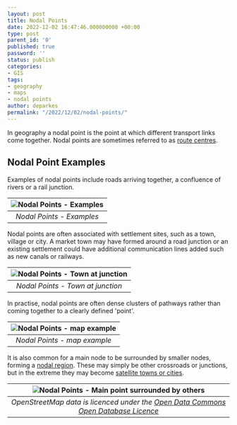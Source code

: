 ```yaml
---
layout: post
title: Nodal Points
date: 2022-12-02 16:47:46.000000000 +00:00
type: post
parent_id: '0'
published: true
password: ''
status: publish
categories:
- GIS
tags:
- geography
- maps
- nodal points
author: deparkes
permalink: "/2022/12/02/nodal-points/"
---
```

In geography a nodal point is the point at which different transport links come together. Nodal points are sometimes referred to as <a href="https://www.s-cool.co.uk/gcse/geography/settlements/revise-it/site-and-situation">route centres</a>.
<h2>Nodal Point Examples</h2>
Examples of nodal points include roads arriving together, a confluence of rivers or a rail junction.

| ![Nodal Points - Examples]({{site.baseurl}}/assets/2022/12/NodalPointsExamplesResized.png) |
|:--:|
| *Nodal Points - Examples* |

Nodal points are often associated with settlement sites, such as a town, village or city. A market town may have formed around a road junction or an existing settlement could have additional communication lines added such as new canals or railways.

| ![Nodal Points - Town at junction]({{site.baseurl}}/assets/2022/12/15657922698_9a21051266_c.jpg) |
|:--:|
| *Nodal Points - Town at junction* |

In practise, nodal points are often dense clusters of pathways rather than coming together to a clearly defined 'point'.

| ![Nodal Points - map example]({{site.baseurl}}/assets/2022/12/20197484006_719e3ba128_c.jpg) |
|:--:|
| *Nodal Points - map example* |

It is also common for a main node to be surrounded by smaller nodes, forming a <a href="https://transportgeography.org/contents/methods/graph-theory-definition-properties/nodal-region/">nodal region</a>. These may simply be other crossroads or junctions, but in the extreme they may become <a href="https://lotusarise.com/satellite-towns-upsc/">satellite towns or cities</a>.

| ![Nodal Points - Main point surrounded by others]({{site.baseurl}}/assets/2022/12/NodalPointSurroundedByOthers.png) |
|:--:|
| *OpenStreetMap data is licenced under the <a href="https://opendatacommons.org/licenses/odbl/1.0/">Open Data Commons Open Database Licence</a>* |
